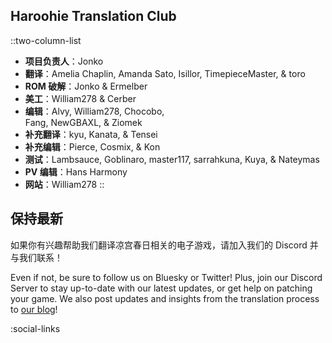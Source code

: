 ## Haroohie Translation Club
::two-column-list
- **项目负责人**：Jonko
- **翻译**：Amelia Chaplin, Amanda Sato, Isillor, TimepieceMaster, & toro
- **ROM 破解**：Jonko & Ermelber
- **美工**：William278 & Cerber
- **编辑**：Alvy, William278, Chocobo,<br/>Fang, NewGBAXL, & Ziomek
- **补充翻译**：kyu, Kanata, & Tensei 
- **补充编辑**：Pierce, Cosmix, & Kon
- **测试**：Lambsauce, Goblinaro, master117, sarrahkuna, Kuya, & Nateymas
- **PV 编辑**：Hans Harmony
- **网站**：William278
::

## 保持最新
如果你有兴趣帮助我们翻译凉宫春日相关的电子游戏，请加入我们的 Discord 并与我们联系！

Even if not, be sure to follow us on Bluesky or Twitter! Plus, join our Discord Server to stay up-to-date with our latest updates, or get help on patching your game. We also post updates and insights from the translation process to [our blog](/blog)!

<!-- Social media, Discord and blog buttons -->
:social-links